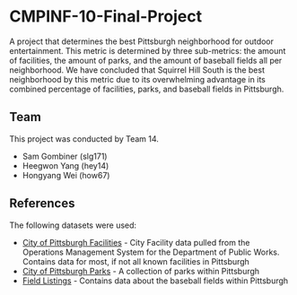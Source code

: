 # CMPINF-10-Final-Project
A project that determines the best Pittsburgh neighborhood for outdoor entertainment. This metric is determined by three sub-metrics: the amount of facilities, the amount of parks, and the amount of baseball fields all per neighborhood. We have concluded that Squirrel Hill South is the best neighborhood by this metric due to its overwhelming advantage in its combined percentage of facilities, parks, and baseball fields in Pittsburgh.

## Team

This project was conducted by Team 14.

* Sam Gombiner (slg171)
* Heegwon Yang (hey14)
* Hongyang Wei (how67)

## References

The following datasets were used:

* [City of Pittsburgh Facilities](https://data.wprdc.org/dataset/city-of-pittsburgh-facilities/resource/fbb50b02-2879-47cd-abea-ae697ec05170) - City Facility data pulled from the Operations Management System for the Department of Public Works. Contains data for most, if not all known facilities in Pittsburgh
* [City of Pittsburgh Parks](https://data.wprdc.org/dataset/parks) - A collection of parks within Pittsburgh
* [Field Listings](https://data.wprdc.org/dataset/field-listings) - Contains data about the baseball fields within Pittsburgh





